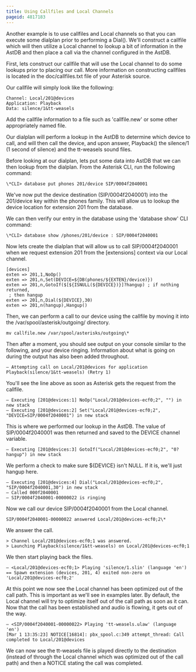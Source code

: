 ```yaml
---
title: Using Callfiles and Local Channels
pageid: 4817183
---
```


Another example is to use callfiles and Local channels so that you can execute some dialplan prior to performing a Dial(). We'll construct a callfile which will then utilize a Local channel to lookup a bit of information in the AstDB and then place a call via the channel configured in the AstDB.

First, lets construct our callfile that will use the Local channel to do some lookups prior to placing our call. More information on constructing callfiles is located in the doc/callfiles.txt file of your Asterisk source.

Our callfile will simply look like the following:

```
Channel: Local/201@devices
Application: Playback
Data: silence/1&tt-weasels 

```

Add the callfile information to a file such as 'callfile.new' or some other appropriately named file.

Our dialplan will perform a lookup in the AstDB to determine which device to call, and will then call the device, and upon answer, Playback() the silence/1 (1 second of silence) and the tt-weasels sound files.

Before looking at our dialplan, lets put some data into AstDB that we can then lookup from the dialplan. From the Asterisk CLI, run the following command:

```
\*CLI> database put phones 201/device SIP/0004f2040001 

```

We've now put the device destination (SIP/0004f2040001) into the 201/device key within the phones family. This will allow us to lookup the device location for extension 201 from the database.

We can then verify our entry in the database using the 'database show' CLI command:

```
\*CLI> database show /phones/201/device : SIP/0004f2040001 

```

Now lets create the dialplan that will allow us to call SIP/0004f2040001 when we request extension 201 from the [extensions] context via our Local channel.

```
[devices]
exten => 201,1,NoOp() 
exten => 201,n,Set(DEVICE=${DB(phones/${EXTEN}/device)}) 
exten => 201,n,GotoIf($[${ISNULL(${DEVICE})}]?hangup) ; if nothing returned, 
 ; then hangup
exten => 201,n,Dial(${DEVICE},30) 
exten => 201,n(hangup),Hangup()

```

Then, we can perform a call to our device using the callfile by moving it into the /var/spool/asterisk/outgoing/ directory.

```
mv callfile.new /var/spool/asterisks/outgoing\*

```

Then after a moment, you should see output on your console similar to the following, and your device ringing. Information about what is going on during the output has also been added throughout.

```
– Attempting call on Local/201@devices for application Playback(silence/1&tt-weasels) (Retry 1)

```

You'll see the line above as soon as Asterisk gets the request from the callfile.

```
– Executing [201@devices:1] NoOp("Local/201@devices-ecf0;2", "") in new stack
– Executing [201@devices:2] Set("Local/201@devices-ecf0;2", "DEVICE=SIP/0004f2040001") in new stack

```

This is where we performed our lookup in the AstDB. The value of SIP/0004f2040001 was then returned and saved to the DEVICE channel variable.

```
– Executing [201@devices:3] GotoIf("Local/201@devices-ecf0;2", "0?hangup") in new stack

```

We perform a check to make sure ${DEVICE} isn't NULL. If it is, we'll just hangup here.

```
– Executing [201@devices:4] Dial("Local/201@devices-ecf0;2", "SIP/0004f2040001,30") in new stack
– Called 000f2040001
– SIP/0004f2040001-00000022 is ringing

```

Now we call our device SIP/0004f2040001 from the Local channel.

```
SIP/0004f2040001-00000022 answered Local/201@devices-ecf0;2\*

```

We answer the call.

```
> Channel Local/201@devices-ecf0;1 was answered.
> Launching Playback(silence/1&tt-weasels) on Local/201@devices-ecf0;1

```

We then start playing back the files.

```
– <Local/201@devices-ecf0;1> Playing 'silence/1.slin' (language 'en')
== Spawn extension (devices, 201, 4) exited non-zero on 'Local/201@devices-ecf0;2'

```

At this point we now see the Local channel has been optimized out of the call path. This is important as we'll see in examples later. By default, the Local channel will try to optimize itself out of the call path as soon as it can. Now that the call has been established and audio is flowing, it gets out of the way.

```
– <SIP/0004f2040001-00000022> Playing 'tt-weasels.ulaw' (language 'en')
[Mar 1 13:35:23] NOTICE[16814]: pbx_spool.c:349 attempt_thread: Call completed to Local/201@devices

```

We can now see the tt-weasels file is played directly to the destination (instead of through the Local channel which was optimized out of the call path) and then a NOTICE stating the call was completed.
